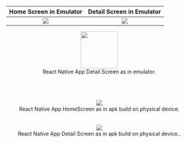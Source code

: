 <!-- <div align = "center"><img src ="https://user-images.githubusercontent.com/111911708/236635726-943c4752-4922-424b-8602-e40f365d00ed.jpeg" width="100"></div>
<div align ="center">React Native App HomeScreen as in emulator.</div>
<br>
<br> -->

Home Screen in Emulator             | Detail Screen in Emulator
:-------------------------:|:-------------------------:
![](https://user-images.githubusercontent.com/111911708/236635726-943c4752-4922-424b-8602-e40f365d00ed.jpeg)  |  ![](https://user-images.githubusercontent.com/111911708/236635758-2798b88a-d1fa-45d1-97ab-a841219126ff.jpeg)

<div align = "center"><img src ="https://user-images.githubusercontent.com/111911708/236635758-2798b88a-d1fa-45d1-97ab-a841219126ff.jpeg" width="100"></div>
<div align ="center">React Native App Detail Screen as in emulator.</div>
<br>
<br>
<br>
<br>

<div align = "center"><img src ="https://user-images.githubusercontent.com/111911708/236639352-2a9ba456-399d-4361-b99e-02f875a810a5.jpeg"></div>
<div align ="center">React Native App HomeScreen as in apk build on physical device.</div>

<br>
<br>

<div align = "center"><img src ="https://user-images.githubusercontent.com/111911708/236639383-75f9516f-c0b8-4b17-aee5-d62db3116a39.jpeg"></div>
<div align ="center">React Native App Detail Screen as in apk build on physical device..</div>
